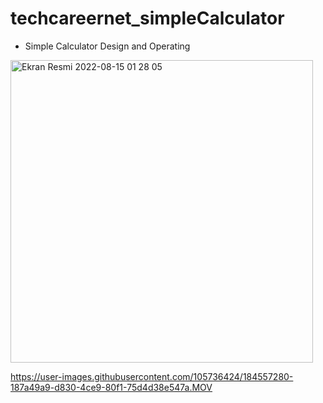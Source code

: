 # techcareernet_simpleCalculator

- Simple Calculator Design and Operating 

<img width="484" alt="Ekran Resmi 2022-08-15 01 28 05" src="https://user-images.githubusercontent.com/105736424/184557271-5e3f456f-58c8-4c0e-90df-44d03e2af50e.png">


https://user-images.githubusercontent.com/105736424/184557280-187a49a9-d830-4ce9-80f1-75d4d38e547a.MOV

